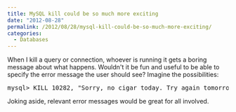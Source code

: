 ```yaml
---
title: MySQL kill could be so much more exciting
date: "2012-08-28"
permalink: /2012/08/28/mysql-kill-could-be-so-much-more-exciting/
categories:
  - Databases
---
```

When I kill a query or connection, whoever is running it gets a boring message about what happens. Wouldn't it be fun and useful to be able to specify the error message the user should see? Imagine the possibilities:

<pre>
mysql> KILL 10282, "Sorry, no cigar today. Try again tomorrow."
</pre>

Joking aside, relevant error messages would be great for all involved.
